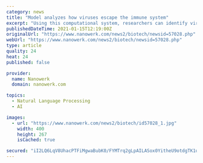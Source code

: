 ```yaml
---
category: news
title: "Model analyzes how viruses escape the immune system"
excerpt: "Using this computational system, researchers can identify viral protein sequences that could make better vaccine targets."
publishedDateTime: 2021-01-15T12:19:00Z
originalUrl: "https://www.nanowerk.com/news2/biotech/newsid=57028.php"
webUrl: "https://www.nanowerk.com/news2/biotech/newsid=57028.php"
type: article
quality: 24
heat: 24
published: false

provider:
  name: Nanowerk
  domain: nanowerk.com

topics:
  - Natural Language Processing
  - AI

images:
  - url: "https://www.nanowerk.com/news2/biotech/id57028_1.jpg"
    width: 400
    height: 267
    isCached: true

secured: "iI2LQ6LqV8UhacPTFiMgwaBubK0/FYMTrq2gLpAILASox0YitheU9otdgTK1ulbS47avUGRayABruu199PUd9X3xE68GfE2Ebc7jKDiT/0xxvzHajgQkjfrYhTHmyG6qkWeRqiEgqioy2G9xrFVDey5+5txJxF3EVJ6yQcXH0v2X4K9cz8+iOfHJdnbsifMXVjkDLLDDwmkVVooirTgRq6lgNwrGasBv18152enjIuA0umck/lmIjeNAIKeeczSsth1rQgYUMh9PGE7/D6USFxDEqWukOeTYwQ/3Uf88LGjquorf3sNpH1ag8f8G5OrkdZI/w29iuM3WqsoxjP5p6g8LFr2QTiMryhBn68WGgMo=;f4uSPT6ZC0NoRfuyzuWQQg=="
---
```


